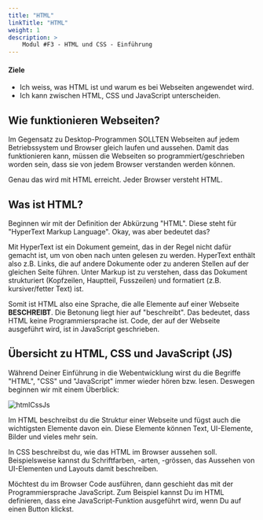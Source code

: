 ```yaml
---
title: "HTML"
linkTitle: "HTML"
weight: 1
description: >
    Modul #F3 - HTML und CSS - Einführung
---
```


#### Ziele
* Ich weiss, was HTML ist und warum es bei Webseiten angewendet wird.
* Ich kann zwischen HTML, CSS und JavaScript unterscheiden.

## Wie funktionieren Webseiten?
Im Gegensatz zu Desktop-Programmen SOLLTEN Webseiten auf jedem Betriebssystem und Browser gleich laufen und aussehen. Damit das funktionieren kann, müssen die Webseiten so programmiert/geschrieben worden sein, dass sie von jedem Browser verstanden werden können.

Genau das wird mit HTML erreicht. Jeder Browser versteht HTML.

## Was ist HTML?
Beginnen wir mit der Definition der Abkürzung "HTML". Diese steht für "HyperText Markup Language". Okay, was aber bedeutet das?

Mit HyperText ist ein Dokument gemeint, das in der Regel nicht dafür gemacht ist, um von oben nach unten gelesen zu werden. HyperText enthält also z.B. Links, die auf andere Dokumente oder zu anderen Stellen auf der gleichen Seite führen. Unter Markup ist zu verstehen, dass das Dokument strukturiert (Kopfzeilen, Hauptteil, Fusszeilen) und formatiert (z.B. kursiver/fetter Text) ist.

Somit ist HTML also eine Sprache, die alle Elemente auf einer Webseite **BESCHREIBT**. Die Betonung liegt hier auf "beschreibt". Das bedeutet, dass HTML keine Programmiersprache ist. Code, der auf der Webseite ausgeführt wird, ist in JavaScript geschrieben.


## Übersicht zu HTML, CSS und JavaScript (JS)
Während Deiner Einführung in die Webentwicklung wirst du die Begriffe "HTML", "CSS" und "JavaScript" immer wieder hören bzw. lesen. Deswegen beginnen wir mit einem Überblick:

![htmlCssJs](../html-css-js.png "HTML, CSS und JavaScript")

Im HTML beschreibst du die Struktur einer Webseite und fügst auch die wichtigsten Elemente davon ein. Diese Elemente können Text, UI-Elemente, Bilder und vieles mehr sein.

In CSS beschreibst du, wie das HTML im Browser aussehen soll. Beispielsweise kannst du Schriftfarben, -arten, -grössen, das Aussehen von UI-Elementen und Layouts damit beschreiben.

Möchtest du im Browser Code ausführen, dann geschieht das mit der Programmiersprache JavaScript.  Zum Beispiel kannst Du im HTML definieren, dass eine JavaScript-Funktion ausgeführt wird, wenn Du auf einen Button klickst.

